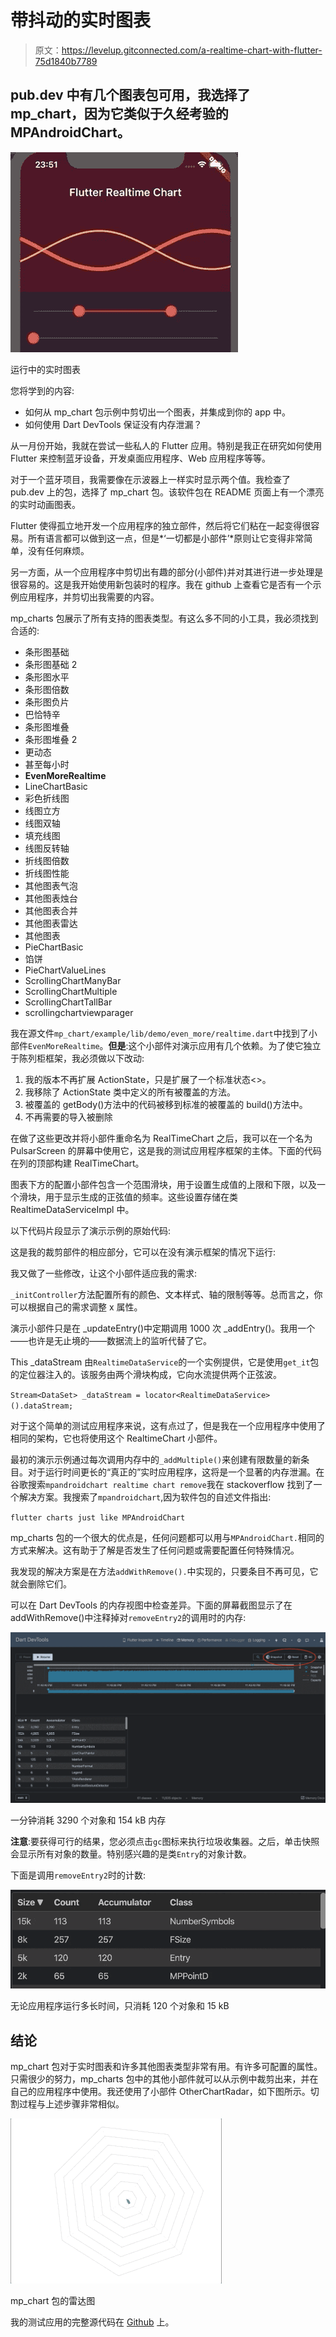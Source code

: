 # 带抖动的实时图表

> 原文：<https://levelup.gitconnected.com/a-realtime-chart-with-flutter-75d1840b7789>

## pub.dev 中有几个图表包可用，我选择了 mp_chart，因为它类似于久经考验的 MPAndroidChart。

![](img/4d778c073135754eb56d20f81f3de13c.png)

运行中的实时图表

您将学到的内容:

*   如何从 mp_chart 包示例中剪切出一个图表，并集成到你的 app 中。
*   如何使用 Dart DevTools 保证没有内存泄漏？

从一月份开始，我就在尝试一些私人的 Flutter 应用。特别是我正在研究如何使用 Flutter 来控制蓝牙设备，开发桌面应用程序、Web 应用程序等等。

对于一个蓝牙项目，我需要像在示波器上一样实时显示两个值。我检查了 pub.dev 上的包，选择了 mp_chart 包。该软件包在 README 页面上有一个漂亮的实时动画图表。

Flutter 使得孤立地开发一个应用程序的独立部件，然后将它们粘在一起变得很容易。所有语言都可以做到这一点，但是*‘一切都是小部件’*原则让它变得非常简单，没有任何麻烦。

另一方面，从一个应用程序中剪切出有趣的部分(小部件)并对其进行进一步处理是很容易的。这是我开始使用新包装时的程序。我在 github 上查看它是否有一个示例应用程序，并剪切出我需要的内容。

mp_charts 包展示了所有支持的图表类型。有这么多不同的小工具，我必须找到合适的:

*   条形图基础
*   条形图基础 2
*   条形图水平
*   条形图倍数
*   条形图负片
*   巴恰特辛
*   条形图堆叠
*   条形图堆叠 2
*   更动态
*   甚至每小时
*   **EvenMoreRealtime**
*   LineChartBasic
*   彩色折线图
*   线图立方
*   线图双轴
*   填充线图
*   线图反转轴
*   折线图倍数
*   折线图性能
*   其他图表气泡
*   其他图表烛台
*   其他图表合并
*   其他图表雷达
*   其他图表
*   PieChartBasic
*   馅饼
*   PieChartValueLines
*   ScrollingChartManyBar
*   ScrollingChartMultiple
*   ScrollingChartTallBar
*   scrollingchartviewparager

我在源文件`mp_chart/example/lib/demo/even_more/realtime.dart`中找到了小部件`EvenMoreRealtime`。**但是**:这个小部件对演示应用有几个依赖。为了使它独立于陈列柜框架，我必须做以下改动:

1.  我的版本不再扩展 ActionState，只是扩展了一个标准状态<>。
2.  我移除了 ActionState 类中定义的所有被覆盖的方法。
3.  被覆盖的 getBody()方法中的代码被移到标准的被覆盖的 build()方法中。
4.  不再需要的导入被删除

在做了这些更改并将小部件重命名为 RealTimeChart 之后，我可以在一个名为 PulsarScreen 的屏幕中使用它，这是我的测试应用程序框架的主体。下面的代码在列的顶部构建 RealTimeChart。

图表下方的配置小部件包含一个范围滑块，用于设置生成值的上限和下限，以及一个滑块，用于显示生成的正弦值的频率。这些设置存储在类 RealtimeDataServiceImpl 中。

以下代码片段显示了演示示例的原始代码:

这是我的裁剪部件的相应部分，它可以在没有演示框架的情况下运行:

我又做了一些修改，让这个小部件适应我的需求:

`_initController`方法配置所有的颜色、文本样式、轴的限制等等。总而言之，你可以根据自己的需求调整 x 属性。

演示小部件只是在 _updateEntry()中定期调用 1000 次 _addEntry()。我用一个——也许是无止境的——数据流上的监听代替了它。

This _dataStream 由`RealtimeDataService`的一个实例提供，它是使用`get_it`包的定位器注入的。该服务由两个滑块构成，它向水流提供两个正弦波。

`Stream<DataSet> _dataStream = locator<RealtimeDataService>().dataStream;`

对于这个简单的测试应用程序来说，这有点过了，但是我在一个应用程序中使用了相同的架构，它也将使用这个 RealtimeChart 小部件。

最初的演示示例通过每次调用内存中的`_addMultiple()`来创建有限数量的新条目。对于运行时间更长的“真正的”实时应用程序，这将是一个显著的内存泄漏。在谷歌搜索`mpandroidchart realtime chart remove`我在 stackoverflow 找到了一个解决方案。我搜索了`mpandroidchart`,因为软件包的自述文件指出:

`flutter charts just like MPAndroidChart`

mp_charts 包的一个很大的优点是，任何问题都可以用与`MPAndroidChart.`相同的方式来解决。这有助于了解是否发生了任何问题或需要配置任何特殊情况。

我发现的解决方案是在方法`addWithRemove().`中实现的，只要条目不再可见，它就会删除它们。

可以在 Dart DevTools 的内存视图中检查差异。下面的屏幕截图显示了在 addWithRemove()中注释掉对`removeEntry2`的调用时的内存:

![](img/a8ee7afaeeab67655cab47fc336fc102.png)

一分钟消耗 3290 个对象和 154 kB 内存

**注意**:要获得可行的结果，您必须点击`gc`图标来执行垃圾收集器。之后，单击快照会显示所有对象的数量。特别感兴趣的是类`Entry`的对象计数。

下面是调用`removeEntry2`时的计数:

![](img/def70c379ddf9f3115afdec57e81ebd5.png)

无论应用程序运行多长时间，只消耗 120 个对象和 15 kB

## 结论

mp_chart 包对于实时图表和许多其他图表类型非常有用。有许多可配置的属性。只需很少的努力，mp_charts 包中的其他小部件就可以从示例中裁剪出来，并在自己的应用程序中使用。我还使用了小部件 OtherChartRadar，如下图所示。切割过程与上述步骤非常相似。

![](img/2937776472f643e948d6f4aca5384a98.png)

mp_chart 包的雷达图

我的测试应用的完整源代码在 [Github](https://github.com/schilken/flutter_realtime_chart_example) 上。